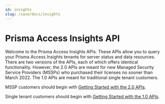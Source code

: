 ```yaml
---
id: insights
slug: /sase/docs/insights
---
```


# Prisma Access Insights API

Welcome to the Prisma Access Insights APIs. These APIs allow you to query your Prisma Access
Insights tenants for server status and data resources. There are two versions of the APIs, each of
which offers identical functionality. However, the 2.0 APIs are meant for new Managed Security
Service Providers (MSSPs) who purchased their licenses no sooner than March 2022. The 1.0 APIs are
meant for traditional single tenant customers.

MSSP customers should begin with [Getting Started with the 2.0 APIs](/sase/docs/insights/getting_started-20).

Single tenant customers should begin with [Getting Started with the 1.0 APIs](/sase/docs/insights/getting_started-10).
